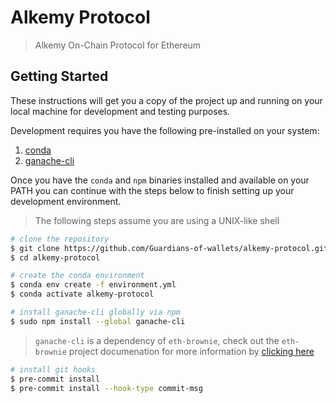 # Alkemy Protocol

> Alkemy On-Chain Protocol for Ethereum

## Getting Started

These instructions will get you a copy of the project up and running on your local machine for development and testing purposes.

Development requires you have the following pre-installed on your system:

1. [conda](https://docs.anaconda.com/anaconda/install/)
1. [ganache-cli](https://www.npmjs.com/get-np://github.com/trufflesuite/ganache-cli)

Once you have the `conda` and `npm` binaries installed and available on your PATH you can continue with the steps below to finish setting up your development environment.

> The following steps assume you are using a UNIX-like shell

```bash
# clone the repository
$ git clone https://github.com/Guardians-of-wallets/alkemy-protocol.git 
$ cd alkemy-protocol
```

```bash
# create the conda environment
$ conda env create -f environment.yml
$ conda activate alkemy-protocol
```

```bash
# install ganache-cli globally via npm
$ sudo npm install --global ganache-cli
```

> `ganache-cli` is a dependency of `eth-brownie`, check out the `eth-brownie` project documenation for more information by [clicking here](https://github.com/eth-brownie/brownie)

```bash
# install git hooks
$ pre-commit install
$ pre-commit install --hook-type commit-msg
```
